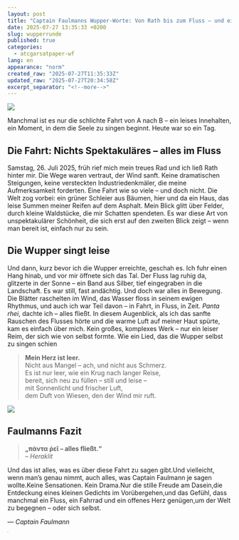 ```yaml
---
layout: post
title: "Captain Faulmanns Wupper-Worte: Von Rath bis zum Fluss – und ein Gedicht aus dem Nichts"
date: 2025-07-27 13:35:33 +0200
slug: wupperrunde
published: true
categories:
  - atcgarsatpaper-wf
lang: en
appearance: "norm"
created_raw: "2025-07-27T11:35:33Z"
updated_raw: "2025-07-27T20:34:58Z"
excerpt_separator: "<!--more-->"
---
```

![](https://pxscdn.com/public/m/_v2/607467830790472239/7a53dd069-05894d/ooJXQxQeBCRP/aVKuyVn4kE1W6PYuPnIkgIQyqqrpIiRpplfTJGhW.png)

Manchmal ist es nur die schlichte Fahrt von A nach B – ein leises Innehalten, ein Moment, in dem die Seele zu singen beginnt. Heute war so ein Tag.

## Die Fahrt: Nichts Spektakuläres – alles im Fluss 

Samstag, 26. Juli 2025, früh rief mich mein treues Rad und ich ließ Rath hinter mir. Die Wege waren vertraut, der Wind sanft. Keine dramatischen Steigungen, keine versteckten Industriedenkmäler, die meine Aufmerksamkeit forderten. Eine Fahrt wie so viele – und doch nicht. Die Welt zog vorbei: ein grüner Schleier aus Bäumen, hier und da ein Haus, das leise Summen meiner Reifen auf dem Asphalt. Mein Blick glitt über Felder, durch kleine Waldstücke, die mir Schatten spendeten. Es war diese Art von unspektakulärer Schönheit, die sich erst auf den zweiten Blick zeigt – wenn man bereit ist, einfach nur zu sein.

## Die Wupper singt leise

Und dann, kurz bevor ich die Wupper erreichte, geschah es. Ich fuhr einen Hang hinab, und vor mir öffnete sich das Tal. Der Fluss lag ruhig da, glitzerte in der Sonne – ein Band aus Silber, tief eingegraben in die Landschaft. Es war still, fast andächtig. Und doch war alles in Bewegung. Die Blätter raschelten im Wind, das Wasser floss in seinem ewigen Rhythmus, und auch ich war Teil davon – in Fahrt, in Fluss, in Zeit. *Panta rhei*, dachte ich – alles fließt. In diesem Augenblick, als ich das sanfte Rauschen des Flusses hörte und die warme Luft auf meiner Haut spürte, kam es einfach über mich. Kein großes, komplexes Werk – nur ein leiser Reim, der sich wie von selbst formte. Wie ein Lied, das die Wupper selbst zu singen schien

> **Mein Herz ist leer.**  
> Nicht aus Mangel – ach, und nicht aus Schmerz.  
> Es ist nur leer, wie ein Krug nach langer Reise,  
> bereit, sich neu zu füllen – still und leise –  
> mit Sonnenlicht und frischer Luft,  
> dem Duft von Wiesen, den der Wind mir ruft.


![](https://pixelfed.social/storage/m/_v2/607467830790472239/7a53dd069-05894d/kufToJjg88kv/OoQIDrdykIpGh1aDVjhgZeUE7pASasDD9rYOMoCP.jpg)

## Faulmanns Fazit
> **„πάντα ῥεῖ – alles fließt.“**  
> *– Heraklit*

Und das ist alles, was es über diese Fahrt zu sagen gibt.Und vielleicht, wenn man’s genau nimmt, auch alles, was Captain Faulmann je sagen wollte.Keine Sensationen. Kein Drama.Nur die stille Freude am Dasein,die Entdeckung eines kleinen Gedichts im Vorübergehen,und das Gefühl, dass manchmal ein Fluss, ein Fahrrad und ein offenes Herz genügen,um der Welt zu begegnen – oder sich selbst.

— *Captain Faulmann*



<div class="h_wrapper">
    <div class="h_iframe">
        <iframe height="2" width="2"
src="https://www.komoot.com/de-de/tour/2437709742/embed?share_token=ajjcO01q8VKmp8kjuiY9ZzKyF245Vv37N64A49hIYaQRWY64l9&profile=1" width="100%" height="700" frameborder="0" scrolling="no"></iframe>
    </div>
</div>
